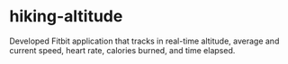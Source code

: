 # hiking-altitude
Developed Fitbit application that tracks in real-time altitude, average and current speed, heart rate, calories burned, and time elapsed.
